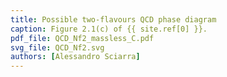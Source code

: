 ```yaml
---
title: Possible two-flavours QCD phase diagram
caption: Figure 2.1(c) of {{ site.ref[0] }}.
pdf_file: QCD_Nf2_massless_C.pdf
svg_file: QCD_Nf2.svg
authors: [Alessandro Sciarra]
---
```

